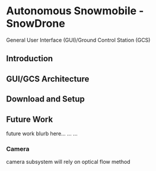 # Autonomous Snowmobile - SnowDrone 
General User Interface (GUI)/Ground Control Station (GCS)

## Introduction

## GUI/GCS Architecture

## Download and Setup

## Future Work

future work blurb here...
...
...

### Camera
camera subsystem will rely on optical flow method
